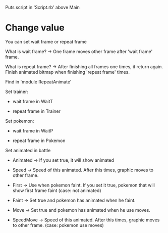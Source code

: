 Puts script in 'Script.rb' above Main



# Change value

You can set wait frame or repeat frame



What is wait frame? -> One frame moves other frame after 'wait frame' frame.

What is repeat frame? -> After finishing all frames one times, it return again. Finish animated bitmap when finishing 'repeat frame' times.



Find in 'module RepeatAnimate'



Set trainer:

  + wait frame in WaitT

  + repeat frame in Trainer



Set pokemon:

  + wait frame in WaitP

  + repeat frame in Pokemon

Set animated in battle

  + Animated -> If you set true, it will show animated

  + Speed -> Speed of this animated. After this times, graphic moves to other frame.

  + First -> Use when pokemon faint. If you set it true, pokemon that will show first frame faint (case: not animated)

  + Faint -> Set true and pokemon has animated when he faint.

  + Move -> Set true and pokemon has animated when he use moves.

  + SpeedMove -> Speed of this animated. After this times, graphic moves to other frame. (case: pokemon use moves)
